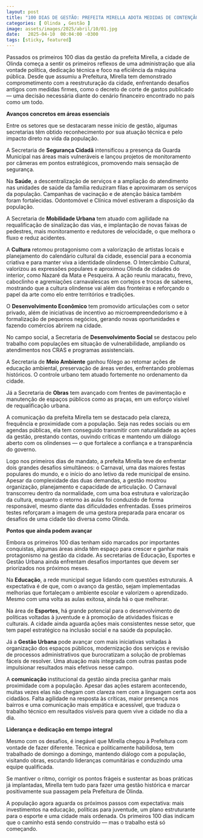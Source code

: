 ```yaml
---
layout: post
title: "100 DIAS DE GESTÃO: PREFEITA MIRELLA ADOTA MEDIDAS DE CONTENÇÃO E MOSTRA RESULTADOS POSITIVOS EM ÁREAS ESTRATÉGICAS DE OLINDA"
categories: [ Olinda , Gestão ]
image: assets/images/2025/abril/10/01.jpg
date:   2025-04-10  00:04:00 -0300
tags: [sticky, featured]
---
```

Passados os primeiros 100 dias da gestão da prefeita Mirella, a cidade de Olinda começa a sentir os primeiros reflexos de uma administração que alia vontade política, dedicação técnica e foco na eficiência da máquina pública. Desde que assumiu a Prefeitura, Mirella tem demonstrado comprometimento com a reestruturação da cidade, enfrentando desafios antigos com medidas firmes, como o decreto de corte de gastos publicado — uma decisão necessária diante do cenário financeiro encontrado no país como um todo.

**Avanços concretos em áreas essenciais**

Entre os setores que se destacaram nesse início de gestão, algumas secretarias têm obtido reconhecimento por sua atuação técnica e pelo impacto direto na vida da população.

A Secretaria de **Segurança Cidadã** intensificou a presença da Guarda Municipal nas áreas mais vulneráveis e lançou projetos de monitoramento por câmeras em pontos estratégicos, promovendo mais sensação de segurança.

Na **Saúde**, a descentralização de serviços e a ampliação do atendimento nas unidades de saúde da família reduziram filas e aproximaram os serviços da população. Campanhas de vacinação e de atenção básica também foram fortalecidas. Odontomóvel e Clínica móvel estiveram a disposição da população.

A Secretaria de **Mobilidade Urbana** tem atuado com agilidade na requalificação de sinalização das vias, e implantação de novas faixas de pedestres, mais monitoramento e redutores de velocidade, o que melhora o fluxo e reduz acidentes.

A **Cultura** retomou protagonismo com a valorização de artistas locais e planejamento do calendário cultural da cidade, essencial para a economia criativa e para manter viva a identidade olindense. O Intercâmbio Cultural, valorizou as expressões populares e aproximou Olinda de cidades do interior, como Nazaré da Mata e Pesqueira. A ação reuniu maracatu, frevo, caboclinho e agremiações carnavalescas em cortejos e trocas de saberes, mostrando que a cultura olindense vai além das fronteiras e reforçando o papel da arte como elo entre territórios e tradições.

O **Desenvolvimento Econômico** tem promovido articulações com o setor privado, além de iniciativas de incentivo ao microempreendedorismo e à formalização de pequenos negócios, gerando novas oportunidades e fazendo comércios abrirem na cidade.

No campo social, a Secretaria de **Desenvolvimento Social** se destacou pelo trabalho com populações em situação de vulnerabilidade, ampliando os atendimentos nos CRAS e programas assistenciais.

A Secretaria de **Meio Ambiente** ganhou fôlego ao retomar ações de educação ambiental, preservação de áreas verdes, enfrentando problemas históricos. O controle urbano tem atuado fortemente no ordenamento da cidade.

Já a Secretaria de **Obras** tem avançado com frentes de pavimentação e manutenção de espaços públicos como as praças, em um esforço visível de requalificação urbana.

A comunicação da prefeita Mirella tem se destacado pela clareza, frequência e proximidade com a população. Seja nas redes sociais ou em agendas públicas, ela tem conseguido transmitir com naturalidade as ações da gestão, prestando contas, ouvindo críticas e mantendo um diálogo aberto com os olindenses — o que fortalece a confiança e a transparência do governo.

Logo nos primeiros dias de mandato, a prefeita Mirella teve de enfrentar dois grandes desafios simultâneos: o Carnaval, uma das maiores festas populares do mundo, e o início do ano letivo da rede municipal de ensino. Apesar da complexidade das duas demandas, a gestão mostrou organização, planejamento e capacidade de articulação. O Carnaval transcorreu dentro da normalidade, com uma boa estrutura e valorização da cultura, enquanto o retorno às aulas foi conduzido de forma responsável, mesmo diante das dificuldades enfrentadas. Esses primeiros testes reforçaram a imagem de uma gestora preparada para encarar os desafios de uma cidade tão diversa como Olinda.

**Pontos que ainda podem avançar**

Embora os primeiros 100 dias tenham sido marcados por importantes conquistas, algumas áreas ainda têm espaço para crescer e ganhar mais protagonismo na gestão da cidade. As secretarias de Educação, Esportes e Gestão Urbana ainda enfrentam desafios importantes que devem ser priorizados nos próximos meses.

Na **Educação**, a rede municipal segue lidando com questões estruturais. A expectativa é de que, com o avanço da gestão, sejam implementadas melhorias que fortaleçam o ambiente escolar e valorizem o aprendizado. Mesmo com uma volta as aulas exitosa, ainda há o que melhorar.

Na área de **Esportes**, há grande potencial para o desenvolvimento de políticas voltadas à juventude e à promoção de atividades físicas e culturais. A cidade ainda aguarda ações mais consistentes nesse setor, que tem papel estratégico na inclusão social e na saúde da população.

Já a **Gestão Urbana** pode avançar com mais iniciativas voltadas à organização dos espaços públicos, modernização dos serviços e revisão de processos administrativos que burocratizam a solução de problemas fáceis de resolver. Uma atuação mais integrada com outras pastas pode impulsionar resultados mais efetivos nesse campo.

A **comunicação** institucional da gestão ainda precisa ganhar mais proximidade com a população. Apesar das ações estarem acontecendo, muitas vezes elas não chegam com clareza nem com a linguagem certa aos cidadãos. Falta agilidade na resposta às críticas, maior presença nos bairros e uma comunicação mais empática e acessível, que traduza o trabalho técnico em resultados visíveis para quem vive a cidade no dia a dia.

**Liderança e dedicação em tempo integral**

Mesmo com os desafios, é inegável que Mirella chegou à Prefeitura com vontade de fazer diferente. Técnica e politicamente habilidosa, tem trabalhado de domingo a domingo, mantendo diálogo com a população, visitando obras, escutando lideranças comunitárias e conduzindo uma equipe qualificada.

Se mantiver o ritmo, corrigir os pontos frágeis e sustentar as boas práticas já implantadas, Mirella tem tudo para fazer uma gestão histórica e marcar positivamente sua passagem pela Prefeitura de Olinda.

A população agora aguarda os próximos passos com expectativa: mais investimentos na educação, políticas para juventude, um plano estruturante para o esporte e uma cidade mais ordenada. Os primeiros 100 dias indicam que o caminho está sendo construído — mas o trabalho está só começando.